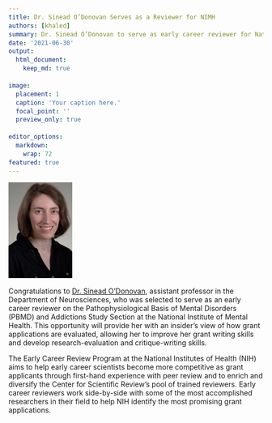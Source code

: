 ```yaml
---
title: Dr. Sinead O’Donovan Serves as a Reviewer for NIMH
authors: [khaled]
summary: Dr. Sinead O’Donovan to serve as early career reviewer for National Institute of Mental Health
date: '2021-06-30'
output: 
  html_document:
    keep_md: true

image:
  placement: 1
  caption: 'Your caption here.'
  focal_point: ''
  preview_only: true

editor_options: 
  markdown: 
    wrap: 72
featured: true
---
```


<img src="featured.jpg" style="width:25.0%;height:25.0%" />

Congratulations to [Dr. Sinead O’Donovan](/authors/sinead), assistant professor in the Department of Neurosciences, who was selected to serve as an early career reviewer on the Pathophysiological Basis of Mental Disorders (PBMD) and Addictions Study Section at the National Institute of Mental Health. This opportunity will provide her with an insider’s view of how grant applications are evaluated, allowing her to improve her grant writing skills and develop research-evaluation and critique-writing skills.

The Early Career Review Program at the National Institutes of Health (NIH) aims to help early career scientists become more competitive as grant applicants through first-hand experience with peer review and to enrich and diversify the Center for Scientific Review’s pool of trained reviewers. Early career reviewers work side-by-side with some of the most accomplished researchers in their field to help NIH identify the most promising grant applications.




